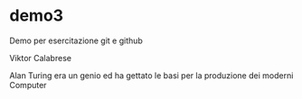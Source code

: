 # demo3
Demo per esercitazione git e github

Viktor Calabrese

Alan Turing era un genio ed ha gettato le basi 
per la produzione dei moderni Computer
